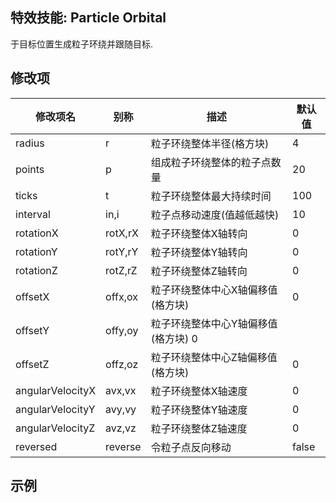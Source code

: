 特效技能: Particle Orbital
--------------------------

于目标位置生成粒子环绕并跟随目标.

修改项
----------

| 修改项名 | 别称    | 描述                                                                                                    | 默认值 |
|-----------|------------|----------------------------------------------------------------------------------------------------------------|---------------|
| radius | r  | 粒子环绕整体半径(格方块)  | 4 |
| points | p | 组成粒子环绕整体的粒子点数量 | 20 |
| ticks | t | 粒子环绕整体最大持续时间 | 100 |
| interval | in,i  | 粒子点移动速度(值越低越快) | 10     |
| rotationX | rotX,rX  | 粒子环绕整体X轴转向 | 0     |
| rotationY | rotY,rY  | 粒子环绕整体Y轴转向 | 0     |
| rotationZ | rotZ,rZ  | 粒子环绕整体Z轴转向 | 0     |
| offsetX | offx,ox   | 粒子环绕整体中心X轴偏移值(格方块) | 0 |
| offsetY | offy,oy   | 粒子环绕整体中心Y轴偏移值(格方块)  0 |
| offsetZ | offz,oz   | 粒子环绕整体中心Z轴偏移值(格方块) | 0 |
| angularVelocityX | avx,vx  | 粒子环绕整体X轴速度 | 0   |
| angularVelocityY | avy,vy  | 粒子环绕整体Y轴速度 | 0   |
| angularVelocityZ | avz,vz  | 粒子环绕整体Z轴速度 | 0   |
| reversed | reverse | 令粒子点反向移动 | false |

示例
--------

